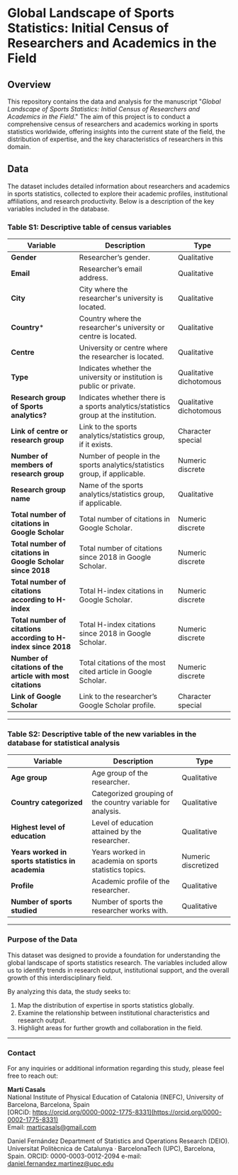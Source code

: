 # Global Landscape of Sports Statistics: Initial Census of Researchers and Academics in the Field

## Overview

This repository contains the data and analysis for the manuscript "*Global Landscape of Sports Statistics: Initial Census of Researchers and Academics in the Field*." The aim of this project is to conduct a comprehensive census of researchers and academics working in sports statistics worldwide, offering insights into the current state of the field, the distribution of expertise, and the key characteristics of researchers in this domain.

## Data

The dataset includes detailed information about researchers and academics in sports statistics, collected to explore their academic profiles, institutional affiliations, and research productivity. Below is a description of the key variables included in the database.

### Table S1: Descriptive table of census variables

| **Variable**                         | **Description**                                                                 | **Type**               |
|--------------------------------------|---------------------------------------------------------------------------------|------------------------|
| **Gender**                           | Researcher’s gender.                                                           | Qualitative            |
| **Email**                            | Researcher’s email address.                                                    | Qualitative            |
| **City**                             | City where the researcher's university is located.                             | Qualitative            |
| **Country***                         | Country where the researcher's university or centre is located.                | Qualitative            |
| **Centre**                           | University or centre where the researcher is located.                          | Qualitative            |
| **Type**                             | Indicates whether the university or institution is public or private.          | Qualitative dichotomous|
| **Research group of Sports analytics?** | Indicates whether there is a sports analytics/statistics group at the institution. | Qualitative dichotomous|
| **Link of centre or research group** | Link to the sports analytics/statistics group, if it exists.                   | Character special      |
| **Number of members of research group** | Number of people in the sports analytics/statistics group, if applicable.       | Numeric discrete       |
| **Research group name**              | Name of the sports analytics/statistics group, if applicable.                  | Qualitative            |
| **Total number of citations in Google Scholar** | Total number of citations in Google Scholar.                                   | Numeric discrete       |
| **Total number of citations in Google Scholar since 2018** | Total number of citations since 2018 in Google Scholar.                       | Numeric discrete       |
| **Total number of citations according to H-index** | Total H-index citations in Google Scholar.                                    | Numeric discrete       |
| **Total number of citations according to H-index since 2018** | Total H-index citations since 2018 in Google Scholar.                         | Numeric discrete       |
| **Number of citations of the article with most citations** | Total citations of the most cited article in Google Scholar.                  | Numeric discrete       |
| **Link of Google Scholar**           | Link to the researcher’s Google Scholar profile.                               | Character special      |

---

### Table S2: Descriptive table of the new variables in the database for statistical analysis

| **Variable**                         | **Description**                                                                 | **Type**               |
|--------------------------------------|---------------------------------------------------------------------------------|------------------------|
| **Age group**                        | Age group of the researcher.                                                   | Qualitative            |
| **Country categorized**              | Categorized grouping of the country variable for analysis.                     | Qualitative            |
| **Highest level of education**       | Level of education attained by the researcher.                                 | Qualitative            |
| **Years worked in sports statistics in academia** | Years worked in academia on sports statistics topics.                         | Numeric discretized    |
| **Profile**                          | Academic profile of the researcher.                                            | Qualitative            |
| **Number of sports studied**         | Number of sports the researcher works with.                                    | Qualitative            |

---

### Purpose of the Data

This dataset was designed to provide a foundation for understanding the global landscape of sports statistics research. The variables included allow us to identify trends in research output, institutional support, and the overall growth of this interdisciplinary field. 

By analyzing this data, the study seeks to:
1. Map the distribution of expertise in sports statistics globally.
2. Examine the relationship between institutional characteristics and research output.
3. Highlight areas for further growth and collaboration in the field.

---

### Contact

For any inquiries or additional information regarding this study, please feel free to reach out:

**Martí Casals**  
National Institute of Physical Education of Catalonia (INEFC), University of Barcelona, Barcelona, Spain  
[ORCiD: https://orcid.org/0000-0002-1775-8331](https://orcid.org/0000-0002-1775-8331)  
Email: marticasals@gmail.com

Daniel Fernández 
Department of Statistics and Operations Research (DEIO). Universitat Politècnica de Catalunya · BarcelonaTech (UPC), Barcelona, Spain.
ORCID: 0000-0003-0012-2094
e-mail: daniel.fernandez.martinez@upc.edu

